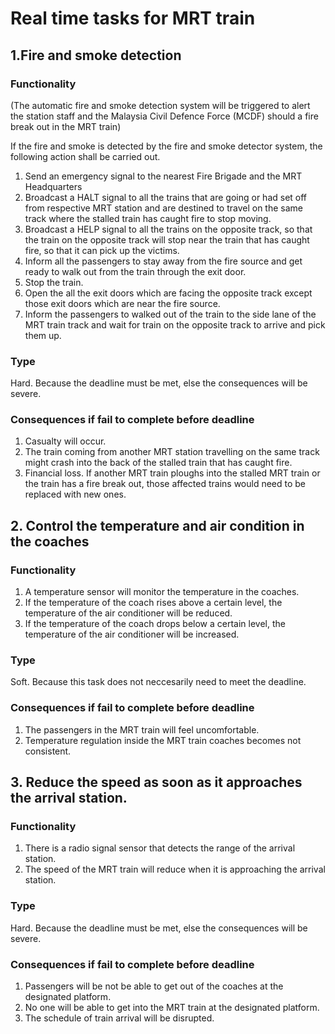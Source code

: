 # Real time tasks for MRT train
## 1.Fire and smoke detection 
### Functionality
(The automatic fire and smoke detection system will be triggered to alert the station staff and the Malaysia Civil Defence Force (MCDF) should a fire break out in the MRT train)

If the fire and smoke is detected by the fire and smoke detector system, the following action shall be carried out.
1. Send an emergency signal to the nearest Fire Brigade and the MRT Headquarters
2. Broadcast a HALT signal to all the trains that are going or had set off from respective MRT station and are destined to travel on 
   the same track where the stalled train has caught fire to stop moving. 
3. Broadcast a HELP signal to all the trains on the opposite track, so that the train on the opposite track will stop near the 
   train that has caught fire, so that it can pick up the victims. 
4. Inform all the passengers to stay away from the fire source and get ready to walk out from the train through the exit door. 
5. Stop the train. 
6. Open the all the exit doors which are facing the opposite track except those exit doors which are near the fire source. 
7. Inform the passengers to walked out of the train to the side lane of the MRT train track and wait for train on the opposite track to arrive and pick them up.
### Type
Hard. Because the deadline must be met, else the consequences will be severe.
### Consequences if fail to complete before deadline
1. Casualty will occur. 
2. The train coming from another MRT station travelling on the same track might crash into the back of the stalled train that 
   has caught fire.
3. Financial loss. If another MRT train ploughs into the stalled MRT train or the train has a fire break out, those affected 
   trains would need to be replaced with new ones.
## 2. Control the temperature and air condition in the coaches
### Functionality
1. A temperature sensor will monitor the temperature in the coaches.
2. If the temperature of the coach rises above a certain level, the temperature of the air conditioner will be reduced.
3. If the temperature of the coach drops below a certain level, the temperature of the air conditioner will be increased.

### Type
Soft. Because this task does not neccesarily need to meet the deadline.
### Consequences if fail to complete before deadline
1. The passengers in the MRT train will feel uncomfortable.
2. Temperature regulation inside the MRT train coaches becomes not consistent. 
## 3. Reduce the speed as soon as it approaches the arrival station. 
### Functionality
1. There is a radio signal sensor that detects the range of the arrival station.
2. The speed of the MRT train will reduce when it is approaching the arrival station.
### Type
Hard. Because the deadline must be met, else the consequences will be severe.
### Consequences if fail to complete before deadline
1. Passengers will be not be able to get out of the coaches at the designated platform.
2. No one will be able to get into the MRT train at the designated platform.
3. The schedule of train arrival will be disrupted.
